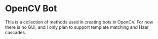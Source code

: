 # OpenCV Bot

This is a collection of methods used in creating bots in OpenCV.
For now there is no GUI, and I only plan to support template matching and Haar cascades.
